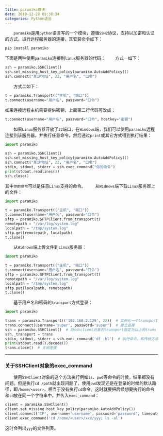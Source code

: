 ```yaml
---
title: paramiko模块
date: 2018-12-28 09:38:34
categories: Python语法
---
```

&emsp;&emsp;`paramiko`是用`python`语言写的一个模块，遵循`SSH2`协议，支持以加密和认证的方式，进行远程服务器的连接，其安装命令如下：

``` bash
pip install paramiko
```

下面是两种使用`paramiko`连接到`linux`服务器的代码：
&emsp;&emsp;方式一如下：

``` python
ssh = paramiko.SSHClient()
ssh.set_missing_host_key_policy(paramiko.AutoAddPolicy())
ssh.connect("某IP地址", 22, "用户名", "口令")
```

&emsp;&emsp;方式二如下：

``` python
t = paramiko.Transport(("主机", "端口"))
t.connect(username="用户名", password="口令")
```

如果连接远程主机需要提供密钥，上面第二行代码可改成：

``` python
t.connect(username="用户名", password="口令", hostkey="密钥")
```

&emsp;&emsp;如果`Linux`服务器开放了`22`端口，在`Windows`端，我们可以使用`paramiko`远程连接到该服务器，并执行任意命令，然后通过`print`或其它方式得到执行结果：

``` python
import paramiko
​
ssh = paramiko.SSHClient()
ssh.set_missing_host_key_policy(paramiko.AutoAddPolicy())
ssh.connect("某IP地址", 22, "用户名", "口令")
stdin, stdout, stderr = ssh.exec_command("你的命令")
print(stdout.readlines())
ssh.close()
```

其中`你的命令`可以是任意`Linux`支持的命令。
&emsp;&emsp;从`Widnows`端下载`Linux`服务器上的文件：

``` python
import paramiko
​
t = paramiko.Transport(("主机", "端口"))
t.connect(username="用户名", password="口令")
sftp = paramiko.SFTPClient.from_transport(t)
remotepath = "/var/log/system.log"
localpath = "/tmp/system.log"
sftp.get(remotepath, localpath)
t.close()
```

&emsp;&emsp;从`Widnows`端上传文件到`Linux`服务器：

``` python
import paramiko
​
t = paramiko.Transport(("主机", "端口"))
t.connect(username="用户名", password="口令")
sftp = paramiko.SFTPClient.from_transport(t)
remotepath = "/var/log/system.log"
localpath = "/tmp/system.log"
sftp.put(localpath, remotepath)
t.close()
```

&emsp;&emsp;基于用户名和密码的`transport`方式登录：

``` python
import paramiko
​
trans = paramiko.Transport(('192.168.2.129', 22))  # 实例化一个transport对象
trans.connect(username='super', password='super')  # 建立连接
ssh = paramiko.SSHClient()  # 将sshclient对象的transport指定为以上的trans
ssh._transport = trans
stdin, stdout, stderr = ssh.exec_command('df -hl')  # 执行命令，和传统方法一样
print(stdout.read().decode())
trans.close()  # 关闭连接
```

---

### 关于SSHClient对象的exec_command

&emsp;&emsp;使用`SSHClient`对象的这个方法执行例如`ls`、`pwd`等命令的时候，结果都没有问题。但是执行`cd /path`就出现问题了，使用`pwd`发现还是在登录的时候的默认路径，即`/home/<user>`，相当于没有执行`cd`命令。这时就要把后续想要执行的命令和`cd`放在同一个字符串中，并传入`exec_command`：

``` python
client = paramiko.SSHClient()
client.set_missing_host_key_policy(paramiko.AutoAddPolicy())
client.connect('IP', username='username', password='password', timeout=5)
client.exec_command('cd /home/<user>/xxx/yyy; ls -al')
```

这时会列出`yyy`的文件列表。